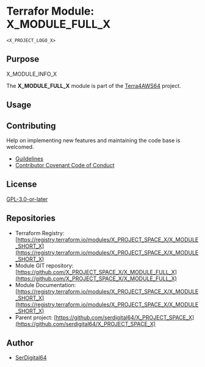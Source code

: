 # Terrafor Module: X_MODULE_FULL_X

```text
<X_PROJECT_LOGO_X>
```

## Purpose

X_MODULE_INFO_X

The **X_MODULE_FULL_X** module is part of the [Terra4AWS64](https://github.com/serdigital64/X_PROJECT_SPACE_X) project.

## Usage

## Contributing

Help on implementing new features and maintaining the code base is welcomed.

- [Guildelines](https://github.com/serdigital64/X_PROJECT_SPACE_X/blob/develop/CONTRIBUTING.md)
- [Contributor Covenant Code of Conduct](https://github.com/serdigital64/X_PROJECT_SPACE_X/blob/develop/CODE_OF_CONDUCT.md)

## License

[GPL-3.0-or-later](https://www.gnu.org/licenses/gpl-3.0.txt)

## Repositories

- Terraform Registry: [https://registry.terraform.io/modules/X_PROJECT_SPACE_X/X_MODULE_SHORT_X](https://registry.terraform.io/modules/X_PROJECT_SPACE_X/X_MODULE_SHORT_X)
- Module GIT repository: [https://github.com/X_PROJECT_SPACE_X/X_MODULE_FULL_X](https://github.com/X_PROJECT_SPACE_X/X_MODULE_FULL_X)
- Module Documentation: [https://registry.terraform.io/modules/X_PROJECT_SPACE_X/X_MODULE_SHORT_X](https://registry.terraform.io/modules/X_PROJECT_SPACE_X/X_MODULE_SHORT_X)
- Parent project: [https://github.com/serdigital64/X_PROJECT_SPACE_X](https://github.com/serdigital64/X_PROJECT_SPACE_X)

## Author

- [SerDigital64](https://github.com/serdigital64)
